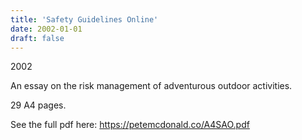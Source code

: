 ```yaml
---
title: 'Safety Guidelines Online'
date: 2002-01-01
draft: false
---
```

2002

An essay on the risk management of adventurous outdoor activities.

29 A4 pages.

See the full pdf here: https://petemcdonald.co/A4SAO.pdf
